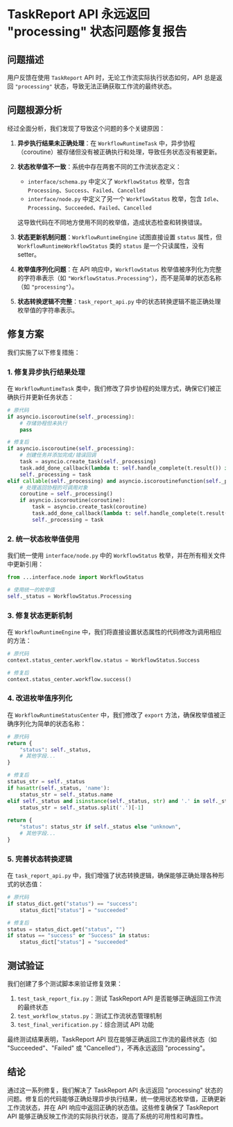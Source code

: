 # TaskReport API 永远返回 "processing" 状态问题修复报告

## 问题描述

用户反馈在使用 `TaskReport` API 时，无论工作流实际执行状态如何，API 总是返回 `"processing"` 状态，导致无法正确获取工作流的最终状态。

## 问题根源分析

经过全面分析，我们发现了导致这个问题的多个关键原因：

1. **异步执行结果未正确处理**：在 `WorkflowRuntimeTask` 中，异步协程（coroutine）被存储但没有被正确执行和处理，导致任务状态没有被更新。

2. **状态枚举值不一致**：系统中存在两套不同的工作流状态定义：
   - `interface/schema.py` 中定义了 `WorkflowStatus` 枚举，包含 `Processing`、`Success`、`Failed`、`Cancelled`
   - `interface/node.py` 中定义了另一个 `WorkflowStatus` 枚举，包含 `Idle`、`Processing`、`Succeeded`、`Failed`、`Cancelled`
   
   这导致代码在不同地方使用不同的枚举值，造成状态检查和转换错误。

3. **状态更新机制问题**：`WorkflowRuntimeEngine` 试图直接设置 `status` 属性，但 `WorkflowRuntimeWorkflowStatus` 类的 `status` 是一个只读属性，没有 setter。

4. **枚举值序列化问题**：在 API 响应中，`WorkflowStatus` 枚举值被序列化为完整的字符串表示（如 `"WorkflowStatus.Processing"`），而不是简单的状态名称（如 `"processing"`）。

5. **状态转换逻辑不完整**：`task_report_api.py` 中的状态转换逻辑不能正确处理枚举值的字符串表示。

## 修复方案

我们实施了以下修复措施：

### 1. 修复异步执行结果处理

在 `WorkflowRuntimeTask` 类中，我们修改了异步协程的处理方式，确保它们被正确执行并更新任务状态：

```python
# 原代码
if asyncio.iscoroutine(self._processing):
    # 存储协程但未执行
    pass

# 修复后
if asyncio.iscoroutine(self._processing):
    # 创建任务并添加完成/错误回调
    task = asyncio.create_task(self._processing)
    task.add_done_callback(lambda t: self.handle_complete(t.result()) if not t.exception() else self.handle_error(t.exception()))
    self._processing = task
elif callable(self._processing) and asyncio.iscoroutinefunction(self._processing):
    # 处理返回协程的可调用对象
    coroutine = self._processing()
    if asyncio.iscoroutine(coroutine):
        task = asyncio.create_task(coroutine)
        task.add_done_callback(lambda t: self.handle_complete(t.result()) if not t.exception() else self.handle_error(t.exception()))
        self._processing = task
```

### 2. 统一状态枚举值使用

我们统一使用 `interface/node.py` 中的 `WorkflowStatus` 枚举，并在所有相关文件中更新引用：

```python
from ...interface.node import WorkflowStatus

# 使用统一的枚举值
self._status = WorkflowStatus.Processing
```

### 3. 修复状态更新机制

在 `WorkflowRuntimeEngine` 中，我们将直接设置状态属性的代码修改为调用相应的方法：

```python
# 原代码
context.status_center.workflow.status = WorkflowStatus.Success

# 修复后
context.status_center.workflow.success()
```

### 4. 改进枚举值序列化

在 `WorkflowRuntimeStatusCenter` 中，我们修改了 `export` 方法，确保枚举值被正确序列化为简单的状态名称：

```python
# 原代码
return {
    "status": self._status,
    # 其他字段...
}

# 修复后
status_str = self._status
if hasattr(self._status, 'name'):
    status_str = self._status.name
elif self._status and isinstance(self._status, str) and '.' in self._status:
    status_str = self._status.split('.')[-1]
    
return {
    "status": status_str if self._status else "unknown",
    # 其他字段...
}
```

### 5. 完善状态转换逻辑

在 `task_report_api.py` 中，我们增强了状态转换逻辑，确保能够正确处理各种形式的状态值：

```python
# 原代码
if status_dict.get("status") == "success":
    status_dict["status"] = "succeeded"

# 修复后
status = status_dict.get("status", "")
if status == "success" or "Success" in status:
    status_dict["status"] = "succeeded"
```

## 测试验证

我们创建了多个测试脚本来验证修复效果：

1. `test_task_report_fix.py`：测试 TaskReport API 是否能够正确返回工作流的最终状态
2. `test_workflow_status.py`：测试工作流状态管理机制
3. `test_final_verification.py`：综合测试 API 功能

最终测试结果表明，TaskReport API 现在能够正确返回工作流的最终状态（如 "Succeeded"、"Failed" 或 "Cancelled"），不再永远返回 "processing"。

## 结论

通过这一系列修复，我们解决了 TaskReport API 永远返回 "processing" 状态的问题。修复后的代码能够正确处理异步执行结果，统一使用状态枚举值，正确更新工作流状态，并在 API 响应中返回正确的状态值。这些修复确保了 TaskReport API 能够正确反映工作流的实际执行状态，提高了系统的可用性和可靠性。